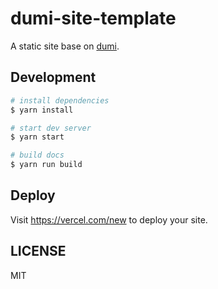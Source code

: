 # dumi-site-template

A static site base on [dumi](https://d.umijs.org).

## Development

```bash
# install dependencies
$ yarn install

# start dev server
$ yarn start

# build docs
$ yarn run build
```

## Deploy

Visit https://vercel.com/new to deploy your site.

## LICENSE

MIT

